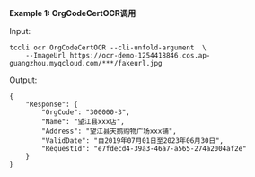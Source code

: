 **Example 1: OrgCodeCertOCR调用**



Input: 

```
tccli ocr OrgCodeCertOCR --cli-unfold-argument  \
    --ImageUrl https://ocr-demo-1254418846.cos.ap-guangzhou.myqcloud.com/***/fakeurl.jpg
```

Output: 
```
{
    "Response": {
        "OrgCode": "300000-3",
        "Name": "望江县xxx店",
        "Address": "望江县天鹅购物广场xxx铺",
        "ValidDate": "自2019年07月01日至2023年06月30日",
        "RequestId": "e7fdecd4-39a3-46a7-a565-274a2004af2e"
    }
}
```

